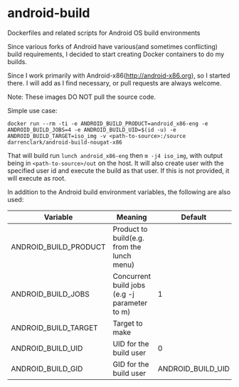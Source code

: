 # android-build

Dockerfiles and related scripts for Android OS build environments

Since various forks of Android have various(and sometimes conflicting) build requirements, I decided to start creating Docker containers
to do my builds.

Since I work primarily with Android-x86(http://android-x86.org), so I started there. I will add as I find necessary, or pull requests are always welcome.

Note: These images DO NOT pull the source code.

Simple use case:

`docker run --rm -ti -e ANDROID_BUILD_PRODUCT=android_x86-eng -e ANDROID_BUILD_JOBS=4 -e ANDROID_BUILD_UID=$(id -u) -e ANDROID_BUILD_TARGET=iso_img -v <path-to-source>:/source darrenclark/android-build-nougat-x86`

That will build run `lunch android_x86-eng` then `m -j4 iso_img`, with output being in `<path-to-source>/out` on the host.
It will also create user with the specified user id and execute the build as that user. If this is not provided, it will execute as root.

In addition to the Android build environment variables, the following are also used:

| Variable              | Meaning                                       | Default            |
|-----------------------|-----------------------------------------------|--------------------|
| ANDROID_BUILD_PRODUCT | Product to build(e.g. from the lunch menu)    | <none>             |
| ANDROID_BUILD_JOBS    | Concurrent build jobs (e.g -j parameter to m) | 1                  |
| ANDROID_BUILD_TARGET  | Target to make                                | <none>             |
| ANDROID_BUILD_UID     | UID for the build user                        | 0                  |
| ANDROID_BUILD_GID     | GID for the build user                        | ANDROID_BUILD_UID |
